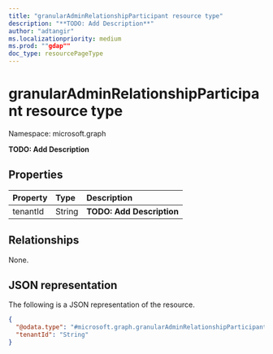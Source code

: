```yaml
---
title: "granularAdminRelationshipParticipant resource type"
description: "**TODO: Add Description**"
author: "adtangir"
ms.localizationpriority: medium
ms.prod: ""gdap""
doc_type: resourcePageType
---
```


# granularAdminRelationshipParticipant resource type

Namespace: microsoft.graph



**TODO: Add Description**

## Properties
|Property|Type|Description|
|:---|:---|:---|
|tenantId|String|**TODO: Add Description**|

## Relationships
None.

## JSON representation
The following is a JSON representation of the resource.
<!-- {
  "blockType": "resource",
  "@odata.type": "microsoft.graph.granularAdminRelationshipParticipant"
}
-->
``` json
{
  "@odata.type": "#microsoft.graph.granularAdminRelationshipParticipant",
  "tenantId": "String"
}
```

